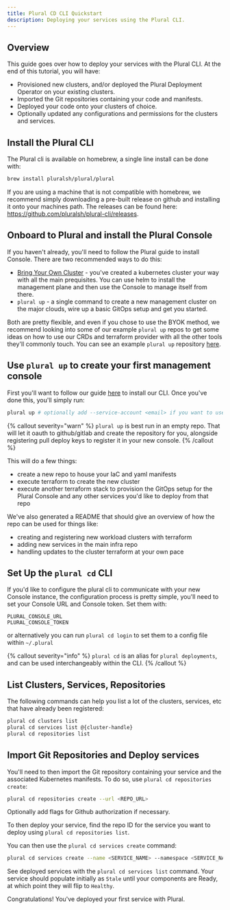 ```yaml
---
title: Plural CD CLI Quickstart
description: Deploying your services using the Plural CLI.
---
```


## Overview

This guide goes over how to deploy your services with the Plural CLI. At the end of this tutorial, you will have:

- Provisioned new clusters, and/or deployed the Plural Deployment Operator on your existing clusters.
- Imported the Git repositories containing your code and manifests.
- Deployed your code onto your clusters of choice.
- Optionally updated any configurations and permissions for the clusters and services.

## Install the Plural CLI

The Plural cli is available on homebrew, a single line install can be done with:

```sh
brew install pluralsh/plural/plural
```

If you are using a machine that is not compatible with homebrew, we recommend simply downloading a pre-built release on github and installing it onto your machines path. The releases can be found here: https://github.com/pluralsh/plural-cli/releases.

## Onboard to Plural and install the Plural Console

If you haven't already, you'll need to follow the Plural guide to install Console. There are two recommended ways to do this:

- [Bring Your Own Cluster](/deployments/existing-cluster) - you've created a kubernetes cluster your way with all the main prequisites. You can use helm to install the management plane and then use the Console to manage itself from there.
- `plural up` - a single command to create a new management cluster on the major clouds, wire up a basic GitOps setup and get you started.

Both are pretty flexible, and even if you chose to use the BYOK method, we recommend looking into some of our example `plural up` repos to get some ideas on how to use our CRDs and terraform provider with all the other tools they'll commonly touch. You can see an example `plural up` repository [here](https://github.com/pluralsh/plural-up-demo).

## Use `plural up` to create your first management console

First you'll want to follow our guide [here](getting-started/cli-quickstart) to install our CLI. Once you've done this, you'll simply run:

```sh
plural up # optionally add --service-account <email> if you want to use a service account to group manage this console
```

{% callout severity="warn" %}
`plural up` is best run in an empty repo. That will let it oauth to github/gitlab and create the repository for you, alongside registering pull deploy keys to register it in your new console.
{% /callout %}

This will do a few things:

- create a new repo to house your IaC and yaml manifests
- execute terraform to create the new cluster
- execute another terraform stack to provision the GitOps setup for the Plural Console and any other services you'd like to deploy from that repo

We've also generated a README that should give an overview of how the repo can be used for things like:

- creating and registering new workload clusters with terraform
- adding new services in the main infra repo
- handling updates to the cluster terraform at your own pace

## Set Up the `plural cd` CLI

If you'd like to configure the plural cli to communicate with your new Console instance, the configuration process is pretty simple, you'll need to set your Console URL and Console token. Set them with:

```
PLURAL_CONSOLE_URL
PLURAL_CONSOLE_TOKEN
```

or alternatively you can run `plural cd login` to set them to a config file within `~/.plural`

{% callout severity="info" %}
`plural cd` is an alias for `plural deployments`, and can be used interchangeably within the CLI.
{% /callout %}

## List Clusters, Services, Repositories

The following commands can help you list a lot of the clusters, services, etc that have already been registered:

```sh
plural cd clusters list
plural cd services list @{cluster-handle}
plural cd repositories list
```

## Import Git Repositories and Deploy services

You'll need to then import the Git repository containing your service and the associated Kubernetes manifests. To do so, use `plural cd repositories create`:

```sh
plural cd repositories create --url <REPO_URL>
```

Optionally add flags for Github authorization if necessary.

To then deploy your service, find the repo ID for the service you want to deploy using `plural cd repositories list`.

You can then use the `plural cd services create` command:

```sh
plural cd services create --name <SERVICE_NAME> --namespace <SERVICE_NAMESPACE> --repo-id <REPO_ID> --git-ref <GIT_REF> --git-folder <GIT_FOLDER> CLUSTER_ID

```

See deployed services with the `plural cd services list` command. Your service should populate initially as `Stale` until your components are Ready, at which point they will flip to `Healthy`.

Congratulations! You've deployed your first service with Plural.

